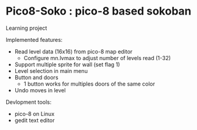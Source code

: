 # Pico8-Soko : pico-8 based sokoban

Learning project

Implemented features:
- Read level data (16x16) from pico-8 map editor
  - Configure mn.lvmax to adjust number of levels read (1-32)
- Support multiple sprite for wall (set flag 1)
- Level selection in main menu
- Button and doors
  - 1 button works for multiples doors of the same color
- Undo moves in level

Devlopment tools:
- pico-8 on Linux
- gedit text editor
